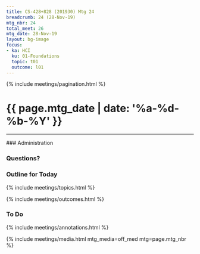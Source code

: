 ```yaml
---
title: CS-428+828 (201930) Mtg 24
breadcrumb: 24 (28-Nov-19)
mtg_nbr: 24
total_meet: 26
mtg_date: 28-Nov-19
layout: bg-image
focus:
- ka: HCI
  ku: 01-Foundations
  topic: t01
  outcome: l01
---
```

{% include meetings/pagination.html %}
<h1 class="text-center">
  {{ page.mtg_date | date: '%a-%d-%b-%Y' }}
</h1>
<hr />
### Administration

### Questions?

### Outline for Today

{% include meetings/topics.html %}

{% include meetings/outcomes.html %}

### To Do

{% include meetings/annotations.html %}

{% include meetings/media.html mtg_media=off_med mtg=page.mtg_nbr %}
